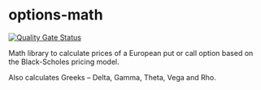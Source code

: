 # options-math

[![Quality Gate Status](https://sonarcloud.io/api/project_badges/measure?project=DenissLarka_options-math&metric=alert_status)](https://sonarcloud.io/summary/new_code?id=DenissLarka_options-math)

Math library to calculate prices of a European put or call option based on the Black-Scholes pricing model.

Also calculates Greeks – Delta, Gamma, Theta, Vega and Rho.
